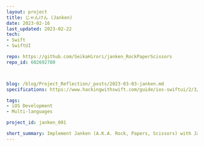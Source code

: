 ```yaml
---
layout: project
title: じゃんけん (Janken)
date: 2023-02-16
last_updated: 2023-02-22
tech: 
- Swift
- SwiftUI 

repo: https://github.com/SeikaHirori/janken_RockPaperScissors
repo_id: 602692780



blog: /blog/Project_Reflection/_posts/2023-03-03-janken.md
specifications: https://www.hackingwithswift.com/guide/ios-swiftui/2/3/challenge

tags:
- iOS Development
- Multi-languages

project_id: janken_001

short_summary: Implement Janken (A.K.A. Rock, Papers, Scissors) with Japanese and English language support.
---
```

